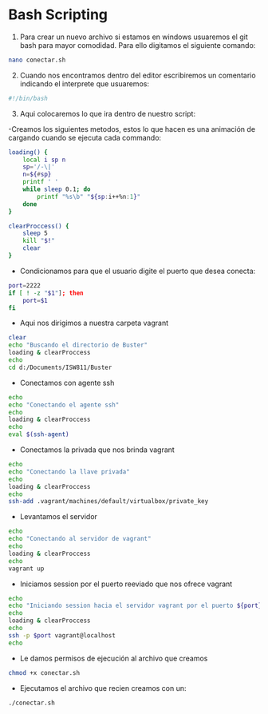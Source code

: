 # Bash Scripting

1. Para crear un nuevo archivo si estamos en windows usuaremos el git bash para mayor comodidad. Para ello digitamos el siguiente comando:

```bash
nano conectar.sh
```

2. Cuando nos encontramos dentro del editor escribiremos un comentario indicando el interprete que usuaremos:

```bash
#!/bin/bash
```

3. Aqui colocaremos lo que ira dentro de nuestro script:

-Creamos los siguientes metodos, estos lo que hacen es una animación de cargando cuando se ejecuta cada commando:

```bash
loading() {
	local i sp n
	sp='/-\|'
	n=${#sp}
	printf ' '
	while sleep 0.1; do
		printf "%s\b" "${sp:i++%n:1}"
	done
}

clearProccess() {
	sleep 5
	kill "$!"
	clear
}
```

- Condicionamos para que el usuario digite el puerto que desea conecta:

```bash
port=2222
if [ ! -z "$1"]; then
	port=$1
fi
```

- Aqui nos dirigimos a nuestra carpeta vagrant

```bash
clear
echo "Buscando el directorio de Buster"
loading & clearProccess
echo
cd d:/Documents/ISW811/Buster
```

- Conectamos con agente ssh

```bash
echo
echo "Conectando el agente ssh"
echo
loading & clearProccess
echo
eval $(ssh-agent)
```

- Conectamos la privada que nos brinda vagrant

```bash
echo
echo "Conectando la llave privada"
echo
loading & clearProccess
echo
ssh-add .vagrant/machines/default/virtualbox/private_key
```

- Levantamos el servidor

```bash
echo
echo "Conectando al servidor de vagrant"
echo
loading & clearProccess
echo
vagrant up
```

- Iniciamos session por el puerto reeviado que nos ofrece vagrant

```bash
echo
echo "Iniciando session hacia el servidor vagrant por el puerto ${port}"
echo
loading & clearProccess
echo
ssh -p $port vagrant@localhost
echo
```

- Le damos permisos de ejecución al archivo que creamos

```bash
chmod +x conectar.sh
```

- Ejecutamos el archivo que recien creamos con un:

```bash
./conectar.sh
```
